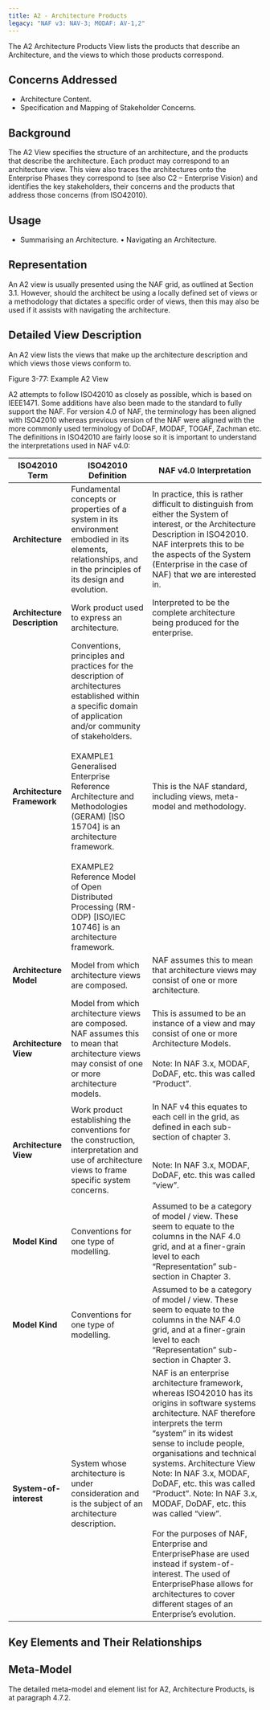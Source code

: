 ```yaml
---
title: A2 - Architecture Products
legacy: "NAF v3: NAV-3; MODAF: AV-1,2"
---
```


The A2 Architecture Products View lists the products that describe an Architecture,
and the views to which those products correspond.

## Concerns Addressed

* Architecture Content.
* Specification and Mapping of Stakeholder Concerns.

## Background

The A2 View specifies the structure of an architecture, and the products that describe
the architecture. Each product may correspond to an architecture view. This view
also traces the architectures onto the Enterprise Phases they correspond to (see also
C2 – Enterprise Vision) and identifies the key stakeholders, their concerns and the
products that address those concerns (from ISO42010).

## Usage

* Summarising an Architecture.
• Navigating an Architecture.

## Representation

An A2 view is usually presented using the NAF grid, as outlined at Section 3.1.
However, should the architect be using a locally defined set of views or a
methodology that dictates a specific order of views, then this may also be used if it
assists with navigating the architecture.

## Detailed View Description

An A2 view lists the views that make up the architecture description and which views
those views conform to.

Figure 3-77: Example A2 View

A2 attempts to follow ISO42010 as closely as possible, which is based on IEEE1471.
Some additions have also been made to the standard to fully support the NAF. For
version 4.0 of NAF, the terminology has been aligned with ISO42010 whereas
previous version of the NAF were aligned with the more commonly used terminology
of DoDAF, MODAF, TOGAF, Zachman etc. The definitions in ISO42010 are fairly
loose so it is important to understand the interpretations used in NAF v4.0:

<table>
<thead>
<tr>
<th>ISO42010 Term</th>
<th>ISO42010 Definition</th>
<th>NAF v4.0 Interpretation</th>
</tr>
</thead>
<tbody>
<tr>
<td><strong>Architecture</strong></td>
<td>Fundamental concepts or properties of a system in its environment embodied in its elements, relationships, and in the principles of its design and evolution.</td>
<td>In practice, this is rather difficult to distinguish from either the System of interest, or the Architecture Description in  ISO42010. NAF interprets this to be the aspects of the System (Enterprise in the case of NAF) that we are interested in.</td>
</tr>
<tr>
<td><strong>Architecture Description</strong></td>
<td>Work product used to express an architecture.</td>
<td>Interpreted to be the complete architecture being produced for the enterprise.</td>
</tr>
<tr>
<td><strong>Architecture Framework</strong></td>
<td>Conventions, principles
and practices for the
description of
architectures established
within a specific domain of
application and/or
community of
stakeholders.<br /><br />
EXAMPLE1 Generalised
Enterprise Reference
Architecture and
Methodologies (GERAM)
[ISO 15704] is an
architecture framework.<br /><br />
EXAMPLE2 Reference
Model of Open Distributed
Processing (RM-ODP)
[ISO/IEC 10746] is an
architecture framework.</td>

<td>This is the NAF standard,
including views, meta-
model and methodology.</td>
</tr>
<tr>
<td><strong>Architecture Model</strong></td>
<td>Model from which architecture views are composed.</td>
<td>NAF assumes this to mean that architecture views may consist of one or more architecture.</td>
</tr>
<tr>

<tr>
<td><strong>Architecture View</strong></td>
<td>Model from which
architecture views are
composed. NAF assumes
this to mean that
architecture views may
consist of one or more
architecture models.</td>

<td>This is assumed to be an
instance of a view and
may consist of one or
more Architecture Models.<br /><br />
Note: In NAF 3.x, MODAF,
DoDAF, etc. this was
called “Product”.</td>
</td>
</tr>


<tr>
<td><strong>Architecture View</strong></td>

<td>Work product establishing
the conventions for the
construction, interpretation
and use of architecture
views to frame specific
system concerns.</td>

<td>In NAF v4 this equates to
each cell in the grid, as
defined in each sub-
section of chapter 3.<br /><br />

Note: In NAF 3.x, MODAF,
DoDAF, etc. this was
called “view”.</td>
</tr>
<tr>

<tr>
<td><strong>Model Kind</strong></td>

<td>Conventions for one type
of modelling.</td>

<td>Assumed to be a category
of model / view. These
seem to equate to the
columns in the NAF 4.0
grid, and at a finer-grain
level to each
“Representation” sub-
section in Chapter 3.</td>
</tr>

<tr>
<td><strong>Model Kind</strong></td>
<td>Conventions for one type
of modelling.</td>
<td>Assumed to be a category
of model / view. These
seem to equate to the
columns in the NAF 4.0
grid, and at a finer-grain
level to each
“Representation” sub-
section in Chapter 3.</td>
</tr>

<tr>
<td><strong>System-of-interest</strong></td>
<td>System whose
architecture is under
consideration and is the
subject of an architecture
description.</td>
<td>
NAF is an enterprise
architecture framework,
whereas ISO42010 has its
origins in software
systems architecture. NAF
therefore interprets the
term “system” in its widest
sense to include people,
organisations and
technical systems.
Architecture View
Note: In NAF 3.x, MODAF,
DoDAF, etc. this was
called “Product”.
Note: In NAF 3.x, MODAF,
DoDAF, etc. this was
called “view”.<br /><br />
For the purposes of NAF,
Enterprise and
EnterprisePhase are used
instead if system-of-interest. The used of
EnterprisePhase allows for
architectures to cover
different stages of an
Enterprise’s evolution.</td>
</tr>


</tbody>
</table>



## Key Elements and Their Relationships


## Meta-Model

The detailed meta-model and element list for A2, Architecture Products, is at
paragraph 4.7.2.

